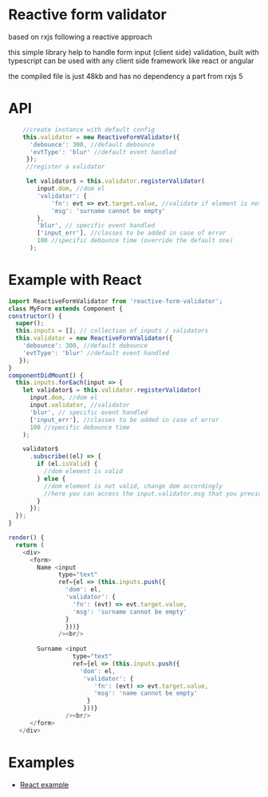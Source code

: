 # Reactive form validator

based on rxjs following a reactive approach

this simple library help to handle form input (client side) validation, built with typescript can be used with any client side framework like react or angular

the compiled file is just 48kb and has no dependency a part from rxjs 5

# API
```javascript
    //create instance with default config
    this.validator = new ReactiveFormValidator({
      'debounce': 300, //default debounce
      'evtType': 'blur' //default event handled
     });
     //register a validator

     let validator$ = this.validator.registerValidator(
        input.dom, //dom el
        'validator': {
            'fn': evt => evt.target.value, //validate if element is not empty
            'msg': 'surname cannot be empty'
        },
        'blur', // specific event handled
        ['input_err'], //classes to be added in case of error
        100 //specific debounce time (override the default one)
      );

```


# Example with React

  ```javascript
import ReactiveFormValidator from 'reactive-form-validator';
class MyForm extends Component {
  constructor() {
    super();
    this.inputs = []; // collection of inputs / validators
    this.validator = new ReactiveFormValidator({
      'debounce': 300, //default debounce
      'evtType': 'blur' //default event handled
     });
  }
  componentDidMount() {
    this.inputs.forEach(input => {
      let validator$ = this.validator.registerValidator(
        input.dom, //dom el
        input.validator, //validator
        'blur', // specific event handled
        ['input_err'], //classes to be added in case of error
        100 //specific debounce time
      );

      validator$
        .subscribe((el) => {
          if (el.isValid) {
            //dom element is valid
          } else {
            //dom element is not valid, change dom accordingly
            //here you can access the input.validator.msg that you previously passed to the validator
          }
        });
    });
  }
  
  render() {
    return (
      <div>
        <form>
          Name <input 
                type="text" 
                ref={el => (this.inputs.push({
                  'dom': el, 
                  'validator': {
                    'fn': (evt) => evt.target.value, 
                    'msg': 'surname cannot be empty'
                  }
                  }))}
                /><br/>
                
          Surname <input 
                    type="text"
                    ref={el => (this.inputs.push({
                      'dom': el, 
                       'validator': {
                          'fn': (evt) => evt.target.value, 
                          'msg': 'name cannot be empty'
                        }
                       }))}
                  /><br/>
        </form>
     </div>  
   ```

# Examples
- <a href="https://kinotto.github.io/reactive-form-validator/examples/react/">React example</a>